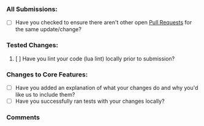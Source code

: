 ### All Submissions:

- [ ] Have you checked to ensure there aren't other open [Pull Requests](../../../pulls) for the same update/change?

### Tested Changes:

1. [ ] Have you lint your code (lua lint) locally prior to submission?

### Changes to Core Features:

- [ ] Have you added an explanation of what your changes do and why you'd like us to include them?
- [ ] Have you successfully ran tests with your changes locally?

### Comments
